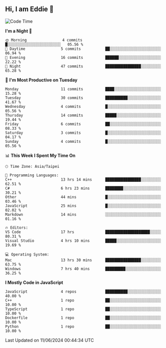 ## Hi, I am Eddie 👋

<!--START_SECTION:waka-->
![Code Time](http://img.shields.io/badge/Code%20Time-144%20hrs%2035%20mins-blue)

**I'm a Night 🦉** 

```text
🌞 Morning                4 commits           █░░░░░░░░░░░░░░░░░░░░░░░░   05.56 % 
🌆 Daytime                5 commits           ██░░░░░░░░░░░░░░░░░░░░░░░   06.94 % 
🌃 Evening                16 commits          ██████░░░░░░░░░░░░░░░░░░░   22.22 % 
🌙 Night                  47 commits          ████████████████░░░░░░░░░   65.28 % 
```
📅 **I'm Most Productive on Tuesday** 

```text
Monday                   11 commits          ████░░░░░░░░░░░░░░░░░░░░░   15.28 % 
Tuesday                  30 commits          ██████████░░░░░░░░░░░░░░░   41.67 % 
Wednesday                4 commits           █░░░░░░░░░░░░░░░░░░░░░░░░   05.56 % 
Thursday                 14 commits          █████░░░░░░░░░░░░░░░░░░░░   19.44 % 
Friday                   6 commits           ██░░░░░░░░░░░░░░░░░░░░░░░   08.33 % 
Saturday                 3 commits           █░░░░░░░░░░░░░░░░░░░░░░░░   04.17 % 
Sunday                   4 commits           █░░░░░░░░░░░░░░░░░░░░░░░░   05.56 % 
```


📊 **This Week I Spent My Time On** 

```text
🕑︎ Time Zone: Asia/Taipei

💬 Programming Languages: 
C++                      13 hrs 14 mins      ████████████████░░░░░░░░░   62.51 % 
C#                       6 hrs 23 mins       ████████░░░░░░░░░░░░░░░░░   30.21 % 
Other                    44 mins             █░░░░░░░░░░░░░░░░░░░░░░░░   03.46 % 
JavaScript               25 mins             █░░░░░░░░░░░░░░░░░░░░░░░░   02.02 % 
Markdown                 14 mins             ░░░░░░░░░░░░░░░░░░░░░░░░░   01.16 % 

🔥 Editors: 
VS Code                  17 hrs              ████████████████████░░░░░   80.31 % 
Visual Studio            4 hrs 10 mins       █████░░░░░░░░░░░░░░░░░░░░   19.69 % 

💻 Operating System: 
Mac                      13 hrs 30 mins      ████████████████░░░░░░░░░   63.75 % 
Windows                  7 hrs 40 mins       █████████░░░░░░░░░░░░░░░░   36.25 % 
```

**I Mostly Code in JavaScript** 

```text
JavaScript               4 repos             ██████████░░░░░░░░░░░░░░░   40.00 % 
C++                      1 repo              ██░░░░░░░░░░░░░░░░░░░░░░░   10.00 % 
TypeScript               1 repo              ██░░░░░░░░░░░░░░░░░░░░░░░   10.00 % 
Dockerfile               1 repo              ██░░░░░░░░░░░░░░░░░░░░░░░   10.00 % 
Python                   1 repo              ██░░░░░░░░░░░░░░░░░░░░░░░   10.00 % 
```




 Last Updated on 11/06/2024 00:44:34 UTC
<!--END_SECTION:waka-->
